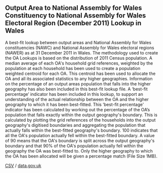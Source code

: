 ## Output Area to National Assembly for Wales Constituency to National Assembly for Wales Electoral Region (December 2011) Lookup in Wales

A best-fit lookup between output areas and National Assembly for Wales constituencies (NAWC) and National Assembly for Wales electoral regions (NAWER) as at 31 December 2011 in Wales. The methodology used to create the OA Lookups is based on the distribution of 2011 Census population. A median average of each OA's household grid references, weighted by the population at each household has been used to create a population weighted centroid for each OA. This centroid has been used to allocate the OA and all its associated statistics to any higher geographies. Information on the percentage of an output areas population that falls into the higher geography has also been included in this best-fit lookup file. A ‘best-fit percentage’ indicator has been included in this lookup, to support an understanding of the actual relationship between the OA and the higher geography to which it has been best-fitted. This ‘best-fit percentage' indicator has been calculated by working out the percentage of the OA’s population that falls exactly within the output geography's boundary. This is calculated by plotting the grid references of the households into the output geography's digitised boundaries and aggregating the population that actually falls within the best-fitted geography's boundary. 100 indicates that all the OA's population actually fell within the best-fitted boundary. A value of 90 means that the OA's boundary is split across the output geography's boundary and that 90% of the OA's population actually fell within the geography the OA was best-fitted to. Only the higher geography to which the OA has been allocated will be given a percentage match (File Size 1MB).

[CSV](csv/208.csv) / [data.gov.uk](https://data.gov.uk/dataset/97a80f75-36bc-47a7-bd4e-8b6dcf314dd2/output-area-to-national-assembly-for-wales-constituency-to-national-assembly-for-wales-electoral-region-december-2011-lookup-in-wales)

